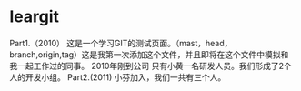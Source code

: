 # leargit
Part1.（2010）
这是一个学习GIT的测试页面。（mast，head，branch,origin,tag）这是我第一次添加这个文件，并且即将在这个文件中模拟和我一起工作过的同事。
2010年刚到公司
只有小黄一名研发人员。我们形成了2个人的开发小组。
Part2.(2011)
小芬加入，我们一共有三个人。
